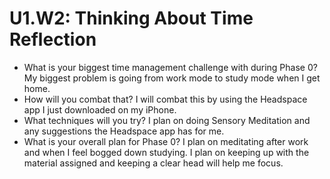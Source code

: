 # U1.W2: Thinking About Time Reflection

* What is your biggest time management challenge with during Phase 0? My biggest problem is going from work mode to study mode when I get home.
* How will you combat that? I will combat this by using the Headspace app I just downloaded on my iPhone.
* What techniques will you try? I plan on doing Sensory Meditation and any suggestions the Headspace app has for me.
* What is your overall plan for Phase 0? I plan on meditating after work and when I feel bogged down studying. I plan on keeping up with the material assigned and keeping a clear head will help me focus.